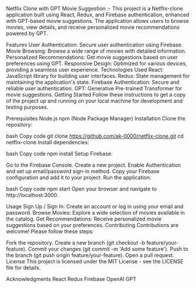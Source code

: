 Netflix Clone with GPT Movie Suggestion :-
This project is a Netflix-clone application built using React, Redux, and Firebase authentication, enhanced with GPT-based movie suggestions. The application allows users to browse movies, view details, and receive personalized movie recommendations powered by GPT.

Features
User Authentication: Secure user authentication using Firebase.
Movie Browsing: Browse a wide range of movies with detailed information.
Personalized Recommendations: Get movie suggestions based on user preferences using GPT.
Responsive Design: Optimized for various devices, providing a seamless user experience.
Technologies Used
React: JavaScript library for building user interfaces.
Redux: State management for maintaining the application's state.
Firebase Authentication: Secure and reliable user authentication.
GPT: Generative Pre-trained Transformer for movie suggestions.
Getting Started
Follow these instructions to get a copy of the project up and running on your local machine for development and testing purposes.

Prerequisites
Node.js
npm (Node Package Manager)
Installation
Clone the repository:

bash
Copy code
git clone https://github.com/ak-0000/netflix-clone.git
cd netflix-clone
Install dependencies:

bash
Copy code
npm install
Setup Firebase:

Go to the Firebase Console.
Create a new project.
Enable Authentication and set up email/password sign-in method.
Copy your Firebase configuration and add it to your project.
Run the application:

bash
Copy code
npm start
Open your browser and navigate to http://localhost:3000.

Usage
Sign Up / Sign In: Create an account or log in using your email and password.
Browse Movies: Explore a wide selection of movies available in the catalog.
Get Recommendations: Receive personalized movie suggestions based on your preferences.
Contributing
Contributions are welcome! Please follow these steps:

Fork the repository.
Create a new branch (git checkout -b feature/your-feature).
Commit your changes (git commit -m 'Add some feature').
Push to the branch (git push origin feature/your-feature).
Open a pull request.
License
This project is licensed under the MIT License - see the LICENSE file for details.

Acknowledgments
React
Redux
Firebase
OpenAI GPT
